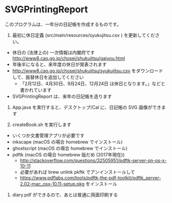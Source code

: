 SVGPrintingReport
=================
このプログラムは、一年分の日記帳を作成するものです。

1. 最初に休日定義 (src/main/resources/syukujitsu.csv ) を更新してください。

  - 休日の (法律上の) 一次情報は内閣府です http://www8.cao.go.jp/chosei/shukujitsu/gaiyou.html
  - 年後半になると、来年度の休日が発表されます
  - http://www8.cao.go.jp/chosei/shukujitsu/syukujitsu.csv をダウンロードして、振替休日を追加してください 
    - 「2月12日、4月30日、9月24日、12月24日 は休日となります。」などと書かれています
  - SVGPrintingReport は、来年の日記帳を造ります

1. App.java を実行すると、デスクトップ/Cal に、日記帳の SVG 画像ができます

1. createBook.sh を実行します

  - いくつか文書管理アプリが必要です
  - inkscape (macOS の場合 homebrew でインストール)
  - ghostscript (macOS の場合 homebrew でインストール)
  - pdftk (macOS の場合 homebrew 版だめ (2017年現在))
    - http://stackoverflow.com/questions/32505951/pdftk-server-on-os-x-10-11
    - 必要があれば brew unlink pkftk でアンインストールして
    - https://www.pdflabs.com/tools/pdftk-the-pdf-toolkit/pdftk_server-2.02-mac_osx-10.11-setup.pkg をインストール

1. diary.pdf ができるので、あとは普通に両面印刷する
